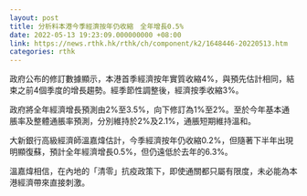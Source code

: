 ```yaml
---
layout: post
title: 分析料本港今季經濟按年仍收縮　全年增長0.5%
date: 2022-05-13 19:23:09.000000000 +08:00
link: https://news.rthk.hk/rthk/ch/component/k2/1648446-20220513.htm
categories: rthk
---
```


政府公布的修訂數據顯示，本港首季經濟按年實質收縮4%，與預先估計相同，結束之前4個季度的增長趨勢。經季節性調整後，經濟按季收縮3%。

政府將全年經濟增長預測由2%至3.5%，向下修訂為1%至2%。至於今年基本通脹率及整體通脹率預測，分別維持於2%及2.1%，通脹短期維持溫和。

大新銀行高級經濟師溫嘉煒估計，今季經濟按年仍收縮0.2%，但隨著下半年出現明顯復蘇，預計全年經濟增長0.5%，但仍遠低於去年的6.3%。

溫嘉煒相信，在內地的「清零」抗疫政策下，即使通關都只屬有限度，未必能為本港經濟帶來直接刺激。
